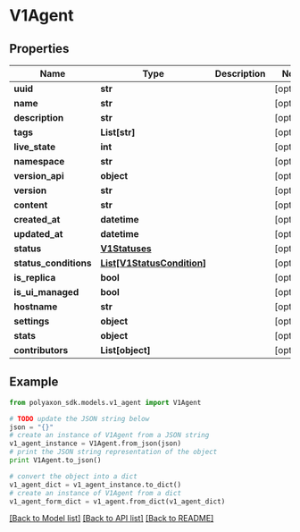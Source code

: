 # V1Agent


## Properties
Name | Type | Description | Notes
------------ | ------------- | ------------- | -------------
**uuid** | **str** |  | [optional] 
**name** | **str** |  | [optional] 
**description** | **str** |  | [optional] 
**tags** | **List[str]** |  | [optional] 
**live_state** | **int** |  | [optional] 
**namespace** | **str** |  | [optional] 
**version_api** | **object** |  | [optional] 
**version** | **str** |  | [optional] 
**content** | **str** |  | [optional] 
**created_at** | **datetime** |  | [optional] 
**updated_at** | **datetime** |  | [optional] 
**status** | [**V1Statuses**](V1Statuses.md) |  | [optional] 
**status_conditions** | [**List[V1StatusCondition]**](V1StatusCondition.md) |  | [optional] 
**is_replica** | **bool** |  | [optional] 
**is_ui_managed** | **bool** |  | [optional] 
**hostname** | **str** |  | [optional] 
**settings** | **object** |  | [optional] 
**stats** | **object** |  | [optional] 
**contributors** | **List[object]** |  | [optional] 

## Example

```python
from polyaxon_sdk.models.v1_agent import V1Agent

# TODO update the JSON string below
json = "{}"
# create an instance of V1Agent from a JSON string
v1_agent_instance = V1Agent.from_json(json)
# print the JSON string representation of the object
print V1Agent.to_json()

# convert the object into a dict
v1_agent_dict = v1_agent_instance.to_dict()
# create an instance of V1Agent from a dict
v1_agent_form_dict = v1_agent.from_dict(v1_agent_dict)
```
[[Back to Model list]](../README.md#documentation-for-models) [[Back to API list]](../README.md#documentation-for-api-endpoints) [[Back to README]](../README.md)


